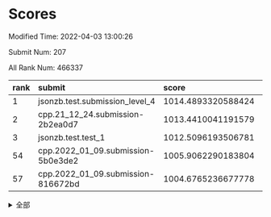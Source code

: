 # Scores

Modified Time: 2022-04-03 13:00:26

Submit Num: 207

All Rank Num: 466337

| rank |               submit               |       score        |       sigma        | pk_num |
| :--- | :--------------------------------- | :----------------- | :----------------- | :----- |
| 1    | jsonzb.test.submission_level_4     | 1014.4893320588424 | 0.8300309398923444 | 9014   |
| 2    | cpp.21_12_24.submission-2b2ea0d7   | 1013.4410041191579 | 0.8255038797394754 | 9012   |
| 3    | jsonzb.test.test_1                 | 1012.5096193506781 | 0.784740238690051  | 9006   |
| 54   | cpp.2022_01_09.submission-5b0e3de2 | 1005.9062290183804 | 0.7293298714392443 | 9012   |
| 57   | cpp.2022_01_09.submission-816672bd | 1004.6765236677778 | 0.7252461568446805 | 9010   |


<details>
<summary>全部</summary>

| rank |                 submit                 |       score        |       sigma        | pk_num |
| :--- | :------------------------------------- | :----------------- | :----------------- | :----- |
| 1    | jsonzb.test.submission_level_4         | 1014.4893320588424 | 0.8300309398923444 | 9014   |
| 2    | cpp.21_12_24.submission-2b2ea0d7       | 1013.4410041191579 | 0.8255038797394754 | 9012   |
| 3    | jsonzb.test.test_1                     | 1012.5096193506781 | 0.784740238690051  | 9006   |
| 4    | gobigger.level_3.submission_level_3_26 | 1011.3951767191305 | 0.7776333232691808 | 9017   |
| 5    | gobigger.level_3.submission_level_3_18 | 1011.3525972231619 | 0.7448927458483435 | 9012   |
| 6    | gobigger.level_3.submission_level_3_25 | 1011.2537262390014 | 0.7710200446829497 | 9012   |
| 7    | gobigger.level_3.submission_level_3_8  | 1011.1426490239754 | 0.7720977121748646 | 9015   |
| 8    | gobigger.level_3.submission_level_3_21 | 1011.0337668944021 | 0.7633758038672753 | 9014   |
| 9    | gobigger.level_3.submission_level_3_4  | 1010.9047263167085 | 0.7504004203839515 | 9010   |
| 10   | gobigger.level_3.submission_level_3_6  | 1010.7345887005777 | 0.760537492301925  | 9017   |
| 11   | gobigger.level_3.submission_level_3_15 | 1010.7262543757485 | 0.7615675739588011 | 9008   |
| 12   | gobigger.level_3.submission_level_3_35 | 1010.6987304780723 | 0.7528094094644341 | 9015   |
| 13   | gobigger.level_3.submission_level_3_23 | 1010.6401025508238 | 0.781443052301201  | 9006   |
| 14   | gobigger.level_3.submission_level_3_39 | 1010.6294421477542 | 0.7428132883365476 | 9009   |
| 15   | gobigger.level_3.submission_level_3_0  | 1010.6050457286863 | 0.7672479841988923 | 9009   |
| 16   | gobigger.level_3.submission_level_3_40 | 1010.5468486449607 | 0.7714896088786496 | 9013   |
| 17   | gobigger.level_3.submission_level_3_22 | 1010.5342005441097 | 0.7667300171169602 | 9018   |
| 18   | gobigger.level_3.submission_level_3_20 | 1010.4726248744086 | 0.7570310435113461 | 9015   |
| 19   | gobigger.level_3.submission_level_3_5  | 1010.4002934677316 | 0.7660757925398509 | 9012   |
| 20   | gobigger.level_3.submission_level_3_27 | 1010.3748583846154 | 0.7485544557281476 | 9015   |
| 21   | gobigger.level_3.submission_level_3_34 | 1010.2705285013127 | 0.7718251910692788 | 9008   |
| 22   | gobigger.level_3.submission_level_3_28 | 1010.226320074998  | 0.7676812550578664 | 9009   |
| 23   | gobigger.level_3.submission_level_3_46 | 1010.1992773641192 | 0.7425937283941791 | 9004   |
| 24   | gobigger.level_3.submission_level_3_32 | 1010.0944179873877 | 0.7565679913860914 | 9014   |
| 25   | gobigger.level_3.submission_level_3_11 | 1010.085410119398  | 0.7524125841126055 | 9011   |
| 26   | gobigger.level_3.submission_level_3_31 | 1010.0784806337484 | 0.7614980203668785 | 9008   |
| 27   | gobigger.level_3.submission_level_3_49 | 1010.0428005422139 | 0.7596920652537147 | 9012   |
| 28   | gobigger.level_3.submission_level_3_36 | 1009.9725495137205 | 0.7492663735909444 | 9012   |
| 29   | gobigger.level_3.submission_level_3_37 | 1009.937878504443  | 0.7728906464691906 | 9010   |
| 30   | gobigger.level_3.submission_level_3_17 | 1009.8190342921289 | 0.7661799568495798 | 9014   |
| 31   | gobigger.level_3.submission_level_3_38 | 1009.7841735296673 | 0.7600816730696345 | 9013   |
| 32   | gobigger.level_3.submission_level_3_30 | 1009.7712188367838 | 0.7378025433581719 | 9013   |
| 33   | gobigger.level_3.submission_level_3_47 | 1009.7220054427873 | 0.7837318466525165 | 9013   |
| 34   | gobigger.level_3.submission_level_3_29 | 1009.7214827703721 | 0.7550481449541285 | 9009   |
| 35   | gobigger.level_3.submission_level_3_7  | 1009.6932553689894 | 0.7713507549979736 | 9010   |
| 36   | gobigger.level_3.submission_level_3_42 | 1009.631748133924  | 0.7522533377657941 | 9015   |
| 37   | gobigger.level_3.submission_level_3_9  | 1009.5739560236967 | 0.7485022441979138 | 9014   |
| 38   | gobigger.level_3.submission_level_3_16 | 1009.5462690687149 | 0.7666103497063717 | 9006   |
| 39   | gobigger.level_3.submission_level_3_43 | 1009.5221229618719 | 0.7312361288690665 | 9012   |
| 40   | gobigger.level_3.submission_level_3_12 | 1009.4943000357281 | 0.7451253615934721 | 9010   |
| 41   | gobigger.level_3.submission_level_3_24 | 1009.3863790985642 | 0.7359268294478216 | 9009   |
| 42   | gobigger.level_3.submission_level_3_3  | 1009.3449591334398 | 0.7609621288462792 | 9012   |
| 43   | gobigger.level_3.submission_level_3_19 | 1009.3338949677508 | 0.7635097542085701 | 9009   |
| 44   | gobigger.level_3.submission_level_3_41 | 1009.3310382308302 | 0.745949082254962  | 9011   |
| 45   | gobigger.level_3.submission_level_3_33 | 1009.3211966723042 | 0.7462637792500757 | 9011   |
| 46   | gobigger.level_3.submission_level_3_1  | 1009.3208120491241 | 0.7491599755085079 | 9014   |
| 47   | gobigger.level_3.submission_level_3_13 | 1009.2499302208439 | 0.7375261048803357 | 9009   |
| 48   | gobigger.level_3.submission_level_3_48 | 1009.207061313135  | 0.7447088418743155 | 9010   |
| 49   | gobigger.level_3.submission_level_3_10 | 1009.1960520566545 | 0.7406013710275794 | 9010   |
| 50   | gobigger.level_3.submission_level_3_14 | 1008.9716596374308 | 0.7346333130090644 | 9015   |
| 51   | gobigger.level_3.submission_level_3_2  | 1008.8790391133346 | 0.7593927596599935 | 9007   |
| 52   | gobigger.level_3.submission_level_3_45 | 1008.7971571843698 | 0.7302843982537672 | 9012   |
| 53   | gobigger.level_3.submission_level_3_44 | 1008.5446409861388 | 0.7412590013515021 | 9013   |
| 54   | cpp.2022_01_09.submission-5b0e3de2     | 1005.9062290183804 | 0.7293298714392443 | 9012   |
| 55   | gobigger.level_1.submission_level_1_44 | 1005.1313876496157 | 0.717514608335027  | 9016   |
| 56   | gobigger.level_1.submission_level_1_24 | 1004.7152285384366 | 0.7252862525908208 | 9011   |
| 57   | cpp.2022_01_09.submission-816672bd     | 1004.6765236677778 | 0.7252461568446805 | 9010   |
| 58   | gobigger.level_1.submission_level_1_33 | 1004.6506137079792 | 0.7256962172616654 | 9011   |
| 59   | gobigger.level_1.submission_level_1_19 | 1004.5926290693935 | 0.7273016615266912 | 9019   |
| 60   | gobigger.level_1.submission_level_1_10 | 1004.3270422093115 | 0.7195829172758222 | 9009   |
| 61   | gobigger.level_1.submission_level_1_34 | 1004.2761960518353 | 0.7140785129343385 | 9014   |
| 62   | gobigger.level_1.submission_level_1_11 | 1004.1562042866474 | 0.7134113466863892 | 9015   |
| 63   | gobigger.level_1.submission_level_1_17 | 1004.1347108088055 | 0.7253045742027191 | 9013   |
| 64   | gobigger.level_1.submission_level_1_21 | 1004.1327893705003 | 0.7236671084961187 | 9006   |
| 65   | gobigger.level_1.submission_level_1_45 | 1004.0645883190024 | 0.7253014778596635 | 9020   |
| 66   | gobigger.level_1.submission_level_1_12 | 1003.9528722144022 | 0.7232339038321642 | 9013   |
| 67   | gobigger.level_1.submission_level_1_31 | 1003.9425519793367 | 0.7158189822798579 | 9015   |
| 68   | gobigger.level_1.submission_level_1_36 | 1003.8948282174487 | 0.7301749375330536 | 9009   |
| 69   | gobigger.level_1.submission_level_1_47 | 1003.8629470873423 | 0.7178604661418111 | 9017   |
| 70   | gobigger.level_1.submission_level_1_42 | 1003.8629100399905 | 0.7166914502146915 | 9010   |
| 71   | gobigger.level_1.submission_level_1_6  | 1003.8159380617179 | 0.7113787526504418 | 9010   |
| 72   | gobigger.level_1.submission_level_1_1  | 1003.7723213757786 | 0.72408638400317   | 9014   |
| 73   | gobigger.level_1.submission_level_1_27 | 1003.5872171413123 | 0.7199037227011199 | 9015   |
| 74   | gobigger.level_1.submission_level_1_46 | 1003.58418295251   | 0.7265294916334725 | 9015   |
| 75   | gobigger.level_1.submission_level_1_32 | 1003.5652418720824 | 0.7185565355171658 | 9007   |
| 76   | gobigger.level_1.submission_level_1_30 | 1003.5336968408956 | 0.7188667620313894 | 9013   |
| 77   | gobigger.level_1.submission_level_1_15 | 1003.5067400102972 | 0.7080289280815315 | 9008   |
| 78   | gobigger.level_1.submission_level_1_9  | 1003.4254431146163 | 0.7227210035444436 | 9007   |
| 79   | gobigger.level_1.submission_level_1_0  | 1003.4120886242622 | 0.7188303256349224 | 9006   |
| 80   | gobigger.level_1.submission_level_1_37 | 1003.3411899432003 | 0.7131966178066217 | 9008   |
| 81   | gobigger.level_1.submission_level_1_40 | 1003.3254335219306 | 0.7171214428934095 | 9008   |
| 82   | gobigger.level_1.submission_level_1_29 | 1003.3154796925866 | 0.722907039559573  | 9010   |
| 83   | gobigger.level_1.submission_level_1_35 | 1003.3024474163648 | 0.7172303104928768 | 9006   |
| 84   | gobigger.level_1.submission_level_1_43 | 1003.2556414799398 | 0.7204585008416663 | 9011   |
| 85   | gobigger.level_1.submission_level_1_49 | 1003.2155229838922 | 0.7260739304767331 | 9016   |
| 86   | gobigger.level_1.submission_level_1_48 | 1003.2155115914072 | 0.7115592714546973 | 9013   |
| 87   | gobigger.level_1.submission_level_1_22 | 1003.2027535487148 | 0.7178358107835516 | 9010   |
| 88   | gobigger.level_1.submission_level_1_14 | 1003.1227888335688 | 0.7002734800859183 | 9008   |
| 89   | gobigger.level_1.submission_level_1_20 | 1003.1146221179127 | 0.7194380426501515 | 9005   |
| 90   | gobigger.level_1.submission_level_1_26 | 1003.0675628973277 | 0.7229155112135225 | 9009   |
| 91   | gobigger.level_1.submission_level_1_28 | 1003.0606750782404 | 0.7186088023727661 | 9009   |
| 92   | gobigger.level_1.submission_level_1_7  | 1002.9781344326537 | 0.7188912368212252 | 9015   |
| 93   | gobigger.level_1.submission_level_1_38 | 1002.9565143924942 | 0.715706876812785  | 9014   |
| 94   | gobigger.level_1.submission_level_1_39 | 1002.8917118939692 | 0.7302635677492972 | 9010   |
| 95   | gobigger.level_1.submission_level_1_16 | 1002.8714601717176 | 0.7201404492987492 | 9010   |
| 96   | gobigger.level_1.submission_level_1_18 | 1002.7008513966445 | 0.7174878581267262 | 9014   |
| 97   | gobigger.level_1.submission_level_1_8  | 1002.6880469133787 | 0.7240136761849905 | 9006   |
| 98   | gobigger.level_1.submission_level_1_5  | 1002.6775598758418 | 0.7081764776018912 | 9010   |
| 99   | gobigger.level_1.submission_level_1_13 | 1002.6561954278152 | 0.7132721074667211 | 9009   |
| 100  | gobigger.level_1.submission_level_1_4  | 1002.6288989090414 | 0.711182912801501  | 9010   |
| 101  | gobigger.level_1.submission_level_1_23 | 1002.4206144031231 | 0.7116523018109691 | 9015   |
| 102  | gobigger.level_1.submission_level_1_41 | 1002.367637784038  | 0.7264081590179338 | 9009   |
| 103  | gobigger.level_1.submission_level_1_25 | 1002.0280731432231 | 0.7094196525575879 | 9007   |
| 104  | gobigger.level_1.submission_level_1_2  | 1002.0064734116346 | 0.7148561288257175 | 9009   |
| 105  | gobigger.level_1.submission_level_1_3  | 1001.3712534877664 | 0.7218535399245734 | 9007   |
| 106  | gobigger.random.submission_random_7    | 997.3718262334913  | 0.7008160029984516 | 9007   |
| 107  | gobigger.random.submission_random_5    | 997.2265413219028  | 0.7093620671787789 | 9012   |
| 108  | gobigger.random.submission_random_6    | 997.1603407931512  | 0.709342956302838  | 9008   |
| 109  | gobigger.random.submission_random_23   | 996.8273513132617  | 0.7120449968726635 | 9011   |
| 110  | gobigger.random.submission_random_26   | 996.8141556117007  | 0.6977042543298693 | 9012   |
| 111  | gobigger.random.submission_random_38   | 996.8057828952338  | 0.6982320978022909 | 9008   |
| 112  | gobigger.random.submission_random_31   | 996.7082513380561  | 0.7200629779382347 | 9011   |
| 113  | gobigger.random.submission_random_46   | 996.6762250701513  | 0.6968905834647119 | 9011   |
| 114  | gobigger.random.submission_random_30   | 996.675917264419   | 0.711554023634577  | 9008   |
| 115  | gobigger.random.submission_random_33   | 996.5607578157156  | 0.7123097108947728 | 9017   |
| 116  | gobigger.random.submission_random_3    | 996.5515150419544  | 0.7089743660528142 | 9009   |
| 117  | gobigger.random.submission_random_1    | 996.536823074912   | 0.7051252719573353 | 9015   |
| 118  | gobigger.random.submission_random_0    | 996.511981015498   | 0.7133213770465574 | 9011   |
| 119  | gobigger.random.submission_random_13   | 996.4389409530212  | 0.7068075491255384 | 9013   |
| 120  | gobigger.random.submission_random_11   | 996.3509394351373  | 0.7189837918748367 | 9014   |
| 121  | gobigger.random.submission_random_29   | 996.3333907339119  | 0.7137242286105484 | 9008   |
| 122  | gobigger.random.submission_random_14   | 996.2935567495211  | 0.7113905457933856 | 9004   |
| 123  | gobigger.random.submission_random_19   | 996.1544835176389  | 0.711777107956634  | 9008   |
| 124  | gobigger.random.submission_random_22   | 996.1284993526787  | 0.7181520373575506 | 9009   |
| 125  | gobigger.random.submission_random_24   | 996.0397245169803  | 0.7103950365239261 | 9014   |
| 126  | gobigger.random.submission_random_48   | 996.0298304942966  | 0.7088833575083198 | 9003   |
| 127  | gobigger.random.submission_random_9    | 996.0193075978301  | 0.7038506960798538 | 9013   |
| 128  | gobigger.random.submission_random_36   | 995.9945345016873  | 0.7076300799079248 | 9013   |
| 129  | gobigger.random.submission_random_44   | 995.9262336053026  | 0.7179945584582803 | 9010   |
| 130  | gobigger.random.submission_random_47   | 995.9142822571495  | 0.7074444305199211 | 9013   |
| 131  | gobigger.random.submission_random_39   | 995.9130281174043  | 0.7092681006386756 | 9012   |
| 132  | gobigger.random.submission_random_37   | 995.888665394483   | 0.7129567134261837 | 9010   |
| 133  | gobigger.random.submission_random_12   | 995.8363177798258  | 0.7093526387857089 | 9013   |
| 134  | gobigger.random.submission_random_21   | 995.7380796563939  | 0.7087664286200859 | 9012   |
| 135  | gobigger.random.submission_random_41   | 995.7298571194457  | 0.7054827277889671 | 9014   |
| 136  | gobigger.random.submission_random_27   | 995.7097935282885  | 0.7211268540902153 | 9007   |
| 137  | gobigger.random.submission_random_2    | 995.6933655419493  | 0.7105299737205932 | 9010   |
| 138  | gobigger.random.submission_random_28   | 995.6741012222085  | 0.7216294962947661 | 9019   |
| 139  | gobigger.random.submission_random_4    | 995.6732748613068  | 0.7132315446521603 | 9005   |
| 140  | gobigger.random.submission_random_8    | 995.539087509452   | 0.7112278635971762 | 9014   |
| 141  | gobigger.random.submission_random_10   | 995.4832426802038  | 0.7139649106377798 | 9011   |
| 142  | gobigger.random.submission_random_20   | 995.4708908872788  | 0.7225394677224977 | 9016   |
| 143  | gobigger.random.submission_random_43   | 995.3835957678837  | 0.7087315717559816 | 9008   |
| 144  | gobigger.random.submission_random_16   | 995.2497941473986  | 0.7011728810324522 | 9011   |
| 145  | gobigger.random.submission_random_32   | 995.2420787646904  | 0.715062271917533  | 9011   |
| 146  | gobigger.random.submission_random_40   | 995.2026570901836  | 0.7105167446362941 | 9010   |
| 147  | gobigger.random.submission_random_49   | 995.2018945279171  | 0.7191603780727359 | 9020   |
| 148  | gobigger.random.submission_random_15   | 995.0999054624799  | 0.7123318490429469 | 9002   |
| 149  | gobigger.random.submission_random_45   | 995.0030659772594  | 0.7241287919687913 | 9007   |
| 150  | gobigger.random.submission_random_18   | 994.9912966718998  | 0.7340630062394715 | 9017   |
| 151  | gobigger.random.submission_random_25   | 994.8985586123862  | 0.7152714124152117 | 9016   |
| 152  | gobigger.random.submission_random_42   | 994.8982507133315  | 0.7351210773805412 | 9012   |
| 153  | gobigger.random.submission_random_34   | 994.8295762125796  | 0.7136477761497894 | 9013   |
| 154  | gobigger.random.submission_random_35   | 994.6453683592943  | 0.7100143297626296 | 9009   |
| 155  | gobigger.random.submission_random_17   | 994.539296721553   | 0.7059354105473241 | 9011   |
| 156  | gobigger.level_2.submission_level_2_27 | 993.8712474655835  | 0.7270230436354497 | 9012   |
| 157  | gobigger.level_2.submission_level_2_40 | 993.6477073053559  | 0.7192193828044887 | 9009   |
| 158  | gobigger.level_2.submission_level_2_49 | 993.5533131362159  | 0.721244519206207  | 9014   |
| 159  | gobigger.level_2.submission_level_2_26 | 993.4514938147195  | 0.7467872786196259 | 9010   |
| 160  | gobigger.level_2.submission_level_2_41 | 993.2886779451824  | 0.7242679587807583 | 9016   |
| 161  | gobigger.level_2.submission_level_2_16 | 993.2417713257647  | 0.7326577126209222 | 9009   |
| 162  | gobigger.level_2.submission_level_2_35 | 993.2387394333822  | 0.7462808778422225 | 9008   |
| 163  | gobigger.level_2.submission_level_2_20 | 993.1368132011684  | 0.7543648271097367 | 9008   |
| 164  | gobigger.level_2.submission_level_2_23 | 992.9985635901413  | 0.7411283701777167 | 9013   |
| 165  | gobigger.level_2.submission_level_2_21 | 992.9579017525335  | 0.7328098534343185 | 9013   |
| 166  | gobigger.level_2.submission_level_2_48 | 992.8748961407767  | 0.7441072498760513 | 9015   |
| 167  | gobigger.level_2.submission_level_2_5  | 992.7902324214374  | 0.7258393935091912 | 9009   |
| 168  | gobigger.level_2.submission_level_2_30 | 992.7684579905601  | 0.7259754321699008 | 9014   |
| 169  | gobigger.level_2.submission_level_2_43 | 992.6443363970187  | 0.762112299891091  | 9020   |
| 170  | gobigger.level_2.submission_level_2_46 | 992.6242494423916  | 0.7480117045459297 | 9012   |
| 171  | gobigger.level_2.submission_level_2_18 | 992.5442418266057  | 0.746471752234562  | 9012   |
| 172  | gobigger.level_2.submission_level_2_25 | 992.4568284608364  | 0.7331623447210276 | 9012   |
| 173  | gobigger.level_2.submission_level_2_42 | 992.4498838557893  | 0.7343553377284062 | 9012   |
| 174  | gobigger.level_2.submission_level_2_15 | 992.4030424524186  | 0.7281638072537697 | 9014   |
| 175  | gobigger.level_2.submission_level_2_9  | 992.3883689873667  | 0.7444281764277738 | 9011   |
| 176  | gobigger.level_2.submission_level_2_29 | 992.3121856026968  | 0.7607526683476802 | 9013   |
| 177  | gobigger.level_2.submission_level_2_45 | 992.2890212786734  | 0.7425548344469901 | 9012   |
| 178  | gobigger.level_2.submission_level_2_33 | 992.2221437884632  | 0.7545578897904066 | 9012   |
| 179  | gobigger.level_2.submission_level_2_22 | 992.173780742201   | 0.7403184069560861 | 9010   |
| 180  | gobigger.level_2.submission_level_2_31 | 992.1496693517028  | 0.7566250704644257 | 9010   |
| 181  | gobigger.level_2.submission_level_2_13 | 992.0755597905833  | 0.7566131791168922 | 9010   |
| 182  | gobigger.level_2.submission_level_2_47 | 992.0442869528453  | 0.7503532861278378 | 9012   |
| 183  | gobigger.level_2.submission_level_2_44 | 991.9705118023444  | 0.7564982956871928 | 9012   |
| 184  | gobigger.level_2.submission_level_2_2  | 991.9701570172053  | 0.7328982573994303 | 9019   |
| 185  | gobigger.level_2.submission_level_2_0  | 991.967560970716   | 0.7665015321448531 | 9013   |
| 186  | gobigger.level_2.submission_level_2_38 | 991.9617781965117  | 0.7582290771037759 | 9011   |
| 187  | gobigger.level_2.submission_level_2_36 | 991.8541334067927  | 0.7718269778595026 | 9012   |
| 188  | gobigger.level_2.submission_level_2_14 | 991.8406890080871  | 0.7482408351965287 | 9003   |
| 189  | gobigger.level_2.submission_level_2_10 | 991.8306054620496  | 0.7607219230509692 | 9012   |
| 190  | gobigger.level_2.submission_level_2_1  | 991.8112096906067  | 0.7416095670915958 | 9010   |
| 191  | gobigger.level_2.submission_level_2_6  | 991.7230774931327  | 0.7595003276167694 | 9013   |
| 192  | gobigger.level_2.submission_level_2_28 | 991.5370770539666  | 0.7578131233398473 | 9007   |
| 193  | gobigger.level_2.submission_level_2_32 | 991.3898900725952  | 0.7544843486786084 | 9014   |
| 194  | gobigger.level_2.submission_level_2_11 | 991.3542856006383  | 0.7401710168050841 | 9015   |
| 195  | gobigger.level_2.submission_level_2_19 | 991.352961983767   | 0.7483891967683646 | 9009   |
| 196  | gobigger.level_2.submission_level_2_12 | 991.3155117292823  | 0.7551857986264371 | 9014   |
| 197  | gobigger.level_2.submission_level_2_17 | 991.1363322399682  | 0.7621508109095382 | 9011   |
| 198  | gobigger.level_2.submission_level_2_7  | 990.9737678202587  | 0.7373825109311235 | 9011   |
| 199  | gobigger.level_2.submission_level_2_4  | 990.8477311137908  | 0.7602840061715221 | 9012   |
| 200  | gobigger.level_2.submission_level_2_3  | 990.7734452712112  | 0.7576613272931136 | 9010   |
| 201  | gobigger.level_2.submission_level_2_24 | 990.7419789790142  | 0.7535136510127821 | 9015   |
| 202  | gobigger.level_2.submission_level_2_37 | 990.5626599079679  | 0.7401285178371338 | 9016   |
| 203  | gobigger.level_2.submission_level_2_39 | 990.4431559904662  | 0.7424123058474423 | 9013   |
| 204  | gobigger.level_2.submission_level_2_8  | 990.4109316318827  | 0.74160046894135   | 9010   |
| 205  | gobigger.level_2.submission_level_2_34 | 990.0918131643316  | 0.7643092901541825 | 9009   |
| 206  | gobigger.none.submission_none_1        | 980.5800536806545  | 1.4506061325552022 | 9011   |
| 207  | gobigger.none.submission_none_0        | 977.0952987032981  | 1.3519076042261662 | 9014   |

</details>